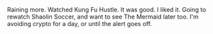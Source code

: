 Raining more. Watched Kung Fu Hustle. It was good. I liked it. Going to rewatch Shaolin Soccer, and want to see The Mermaid later too. I'm avoiding crypto for a day, or until the alert goes off.
